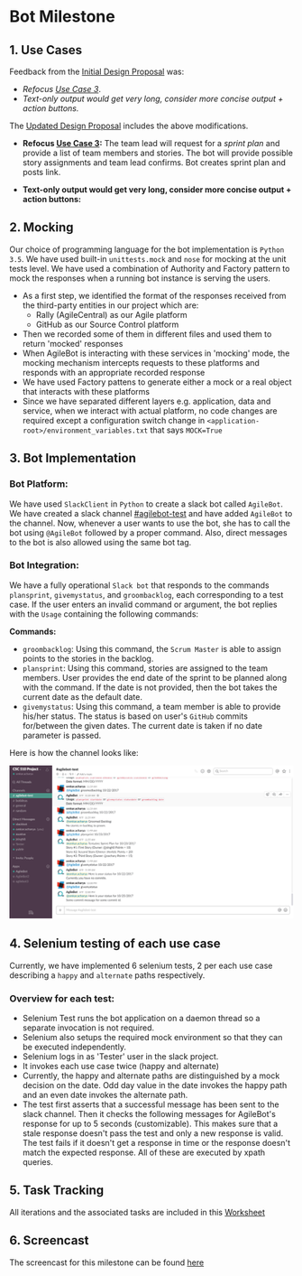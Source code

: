 # Bot Milestone

## 1. Use Cases
Feedback from the [Initial Design Proposal](../../999fa26cb55d864fafe9adfea8fa3bc60f84bf38/Design/Design.md) was:
* *Refocus* [*Use Case 3*](../../999fa26cb55d864fafe9adfea8fa3bc60f84bf38/Design/Design.md#use-case-3-backlog-grooming).
* *Text-only output would get very long, consider more concise output + action buttons.*

The [Updated Design Proposal](../Design/Design.md) includes the above modifications.
* **Refocus [Use Case 3](../Design/Design.md#use-case-3-backlog-grooming):** The team lead will request for a *sprint plan* and provide a list of team members and stories. The bot will provide possible story assignments and team lead confirms. Bot creates sprint plan and posts link.

* **Text-only output would get very long, consider more concise output + action buttons:**

## 2. Mocking
<!-- Authority pattern -->
Our choice of programming language for the bot implementation is `Python 3.5`. We have used built-in `unittests.mock` and `nose` for mocking at the unit tests level. We have used a combination of Authority and Factory pattern to mock the responses when a running bot instance is serving the users.

- As a first step, we identified the format of the responses received from the third-party entities in our project which are:
    - Rally (AgileCentral) as our Agile platform
    - GitHub as our Source Control platform
- Then we recorded some of them in different files and used them to return 'mocked' responses
- When AgileBot is interacting with these services in 'mocking' mode, the mocking mechanism intercepts requests to these platforms and responds with an appropriate recorded response
- We have used Factory pattens to generate either a mock or a real object that interacts with these platforms
- Since we have separated different layers e.g. application, data and service, when we interact with actual platform, no code changes are required except a configuration switch change in `<application-root>/environment_variables.txt` that says `MOCK=True`

## 3. Bot Implementation
### Bot Platform:
We have used `SlackClient` in `Python` to create a slack bot called `AgileBot`. We have created a slack channel [#agilebot-test](https://csc510project.slack.com/messages/agilebot-test/) and have added `AgileBot` to the channel. Now, whenever a user wants to use the bot, she has to call the bot using `@AgileBot` followed by a proper command. Also, direct messages to the bot is also allowed using the same bot tag.

### Bot Integration:
We have a fully operational `Slack bot` that responds to the commands `plansprint`, `givemystatus`, and `groombacklog`, each corresponding to a test case. If the user enters an invalid command or argument, the bot replies with the `Usage` containing the following commands:

**Commands:**
  * `groombacklog`: Using this command, the `Scrum Master` is able to assign points to the stories in the backlog.
  * `plansprint`: Using this command, stories are assigned to the team members. User provides the end date of the sprint to be planned along with the command. If the date is not provided, then the bot takes the current date as the default date.
  * `givemystatus`: Using this command, a team member is able to provide his/her status. The status is based on user's `GitHub` commits for/between the given dates. The current date is taken if no date parameter is passed.

  
  Here is how the channel looks like:  
    
  ![Bot Platform](../Bot/bot_platform.PNG)
  

## 4. Selenium testing of each use case
Currently, we have implemented 6 selenium tests, 2 per each use case describing a `happy` and `alternate` paths respectively.

### Overview for each test:
* Selenium Test runs the bot application on a daemon thread so a separate invocation is not required.
* Selenium also setups the required mock environment so that they can be executed independently.
* Selenium logs in as 'Tester' user in the slack project.
* It invokes each use case twice (happy and alternate)
* Currently, the happy and alternate paths are distinguished by a mock decision on the date. Odd day value in the date invokes the happy path and an even date invokes the alternate path.
* The test first asserts that a successful message has been sent to the slack channel. Then it checks the following messages for AgileBot's response for up to 5 seconds (customizable). This makes sure that a stale response doesn't pass the test and only a new response is valid. The test fails if it doesn't get a response in time or the response doesn't match the expected response. All of these are executed by xpath queries.

## 5. Task Tracking
All iterations and the associated tasks are included in this [Worksheet](WORKSHEET.md)

## 6. Screencast
The screencast for this milestone can be found [here]()

